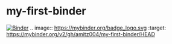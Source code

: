 # my-first-binder
[![Binder](https://mybinder.org/badge_logo.svg)](https://mybinder.org/v2/gh/amitz004/my-first-binder/HEAD)
.. image:: https://mybinder.org/badge_logo.svg
 :target: https://mybinder.org/v2/gh/amitz004/my-first-binder/HEAD
